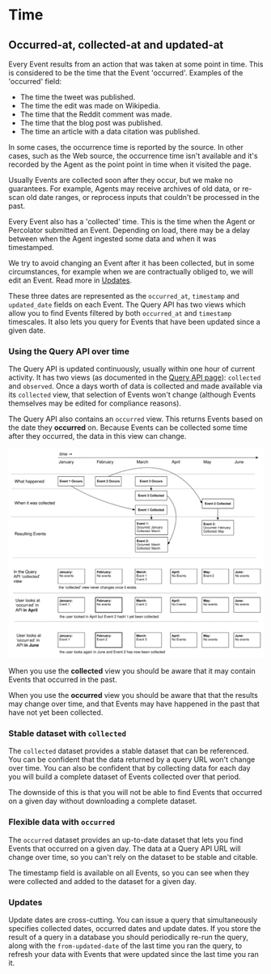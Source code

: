 # Time

<a name="concept-timescales"></a>
## Occurred-at, collected-at and updated-at

Every Event results from an action that was taken at some point in time. This is considered to be the time that the Event 'occurred'. Examples of the 'occurred' field:

 - The time the tweet was published.
 - The time the edit was made on Wikipedia.
 - The time that the Reddit comment was made.
 - The time that the blog post was published.
 - The time an article with a data citation was published.

In some cases, the occurrence time is reported by the source. In other cases, such as the Web source, the occurrence time isn't available and it's recorded by the Agent as the point point in time when it visited the page.

Usually Events are collected soon after they occur, but we make no guarantees. For example, Agents may receive archives of old data, or re-scan old date ranges, or reprocess inputs that couldn't be processed in the past.

Every Event also has a 'collected' time. This is the time when the Agent or Percolator submitted an Event. Depending on load, there may be a delay between when the Agent ingested some data and when it was timestamped. 

We try to avoid changing an Event after it has been collected, but in some circumstances, for example when we are contractually obliged to, we will edit an Event. Read more in [Updates](/data/updates). 

These three dates are represented as the `occurred_at`, `timestamp` and `updated_date` fields on each Event. The Query API has two views which allow you to find Events filtered by both `occurred_at` and `timestamp` timescales. It also lets you query for Events that have been updated since a given date.

### Using the Query API over time

The Query API is updated continuously, usually within one hour of current activity. It has two views (as documented in the [Query API page](../service/query-api)): `collected` and `observed`. Once a days worth of data is collected and made available via its `collected` view, that selection of Events won't change (although Events themselves may be edited for compliance reasons). 

The Query API also contains an `occurred` view. This returns Events based on the date they **occurred** on. Because Events can be collected some time after they occurred, the data in this view can change.

<img src="../../images/occurred-collected-timeline.svg" alt="Occurred at vs Collected at" class="img-responsive">

When you use the **collected** view you should be aware that it may contain Events that occurred in the past.

When you use the **occurred** view you should be aware that that the results may change over time, and that Events may have happened in the past that have not yet been collected.

### Stable dataset with `collected`

The `collected` dataset provides a stable dataset that can be referenced. You can be confident that the data returned by a query URL won't change over time. You can also be confident that by collecting data for each day you will build a complete dataset of Events collected over that period.

The downside of this is that you will not be able to find Events that occurred on a given day without downloading a complete dataset.

### Flexible data with `occurred`

The `occurred` dataset provides an up-to-date dataset that lets you find Events that occurred on a given day. The data at a Query API URL will change over time, so you can't rely on the dataset to be stable and citable.

The timestamp field is available on all Events, so you can see when they were collected and added to the dataset for a given day.

### Updates

Update dates are cross-cutting. You can issue a query that simultaneously specifies collected dates, occurred dates and update dates. If you store the result of a query in a database you should periodically re-run the query, along with the `from-updated-date` of the last time you ran the query, to refresh your data with Events that were updated since the last time you ran it.
